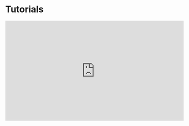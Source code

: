 # Tutorials

<center>
    <iframe width="560" height="315" src="https://www.youtube.com/embed/DDWf2KnvgE8" frameborder="0" allow="accelerometer; autoplay; encrypted-media; gyroscope; picture-in-picture" allowfullscreen></iframe>
</center>